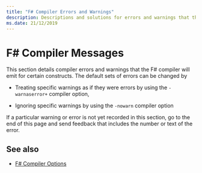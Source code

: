 ```yaml
---
title: "F# Compiler Errors and Warnings"
description: Descriptions and solutions for errors and warnings that the F# compiler will emit
ms.date: 21/12/2019
---
```


# F# Compiler Messages

This section details compiler errors and warnings that the F# compiler will emit for certain constructs. The default sets of errors can be changed by

- Treating specific warnings as if they were errors by using the `-warnaserror+` compiler option,

- Ignoring specific warnings by using the `-nowarn` compiler option

If a particular warning or error is not yet recorded in this section, go to the end of this page and send feedback that includes the number or text of the error.

## See also

- [F# Compiler Options](../compiler-options/index.md)
